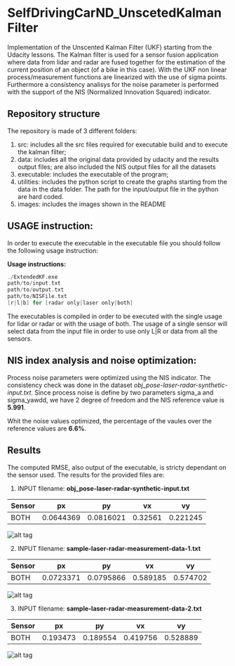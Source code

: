 # SelfDrivingCarND_UnscetedKalmanFilter

Implementation of the Unscented Kalman Filter (UKF) starting from the Udacity lessons. The Kalman filter is used for a sensor fusion application where data from lidar and radar are fused together for the estimation of the current position of an object (of a bike in this case). With the UKF non linear process/measurement functions are linearized with the use of sigma points. Furthermore a consistency analisys for the noise parameter is performed with the support of the NIS (Normalized Innovation Squared) indicator.

## Repository structure

The repository is made of 3 different folders:

1.  src: includes all the src files required for executable build and to execute the kalman filter;
2.  data: includes all the original data provided by udacity and the results output files; are also included the NIS output files for all the datasets
3.  executable: includes the executable of the program;
4.  utilities: includes the python script to create the graphs starting from the data in the data folder. The path for the input/output file in the python are hard coded.
5.  images: includes the images shown in the README

## USAGE instruction:

In order to execute the executable in the executable file you should follow the following usage instruction:

**Usage instructions:**

```c++
./ExtendedKF.exe
path/to/input.txt
path/to/output.txt
path/to/NISFile.txt
[r|l|b] for [radar only|laser only|both]
```
The executables is compiled in order to be executed with the single usage for lidar or radar or with the usage of both. The usage of a single sensor will select data from the input file in order to use only L|R or data from all the sensors.

## NIS index analysis and noise optimization:

Process noise parameters were optimized using the NIS indicator. The consistency check was done in the dataset *obj_pose-laser-radar-synthetic-input.txt*. Since process noise is define by two parameters sigma_a and sigma_yawdd, we have 2 degree of freedom and the NIS reference value is **5.991**.

Whit the noise values optimized, the percentage of the vaules over the reference values are **6.6%**.

## Results

The computed RMSE, also output of the executable, is stricty dependant on the sensor used. The results for the provided files are:

1. INPUT filename: **obj_pose-laser-radar-synthetic-input.txt**

Sensor  |     px     |     py     |     vx     |     vy     |
------- | ---------- | ---------- | ---------- | ---------- |
BOTH    |  0.0644369 |  0.0816021 |  0.32561   |  0.221245  |

![alt tag](https://github.com/ciabo14/SelfDrivingCarND_KalmanFilter/blob/master/images/dataset_new_image.png)

2. INPUT filename: **sample-laser-radar-measurement-data-1.txt**

Sensor  |     px     |     py     |     vx     |     vy     |
------- | ---------- | ---------- | ---------- | ---------- |
BOTH    |  0.0723371 |  0.0795866 |  0.589185  |  0.574702  |

![alt tag](https://github.com/ciabo14/SelfDrivingCarND_KalmanFilter/blob/master/images/dataset_old_1_image.png)

3. INPUT filename: **sample-laser-radar-measurement-data-2.txt**

Sensor  |     px     |     py     |     vx     |     vy     |
------- | ---------- | ---------- | ---------- | ---------- |
BOTH    |  0.193473  |  0.189554  |  0.419756  |  0.528889  |

![alt tag](https://github.com/ciabo14/SelfDrivingCarND_KalmanFilter/blob/master/images/dataset_old_2_image.png)
